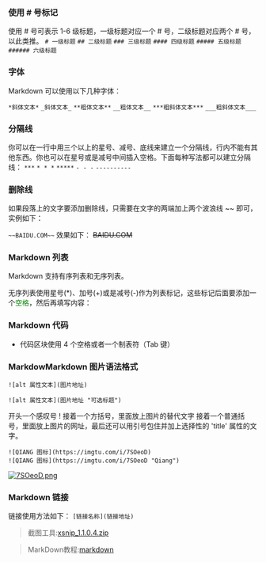 ### 使用 # 号标记
使用 # 号可表示 1-6 级标题，一级标题对应一个 # 号，二级标题对应两个 # 号，以此类推。
`# 一级标题`
`## 二级标题`
`### 三级标题`
`#### 四级标题`
`##### 五级标题`
`###### 六级标题`

### 字体
Markdown 可以使用以下几种字体：

`*斜体文本*`
`_斜体文本_`
`**粗体文本**`
`__粗体文本__`
`***粗斜体文本***`
`___粗斜体文本___`

### 分隔线
你可以在一行中用三个以上的星号、减号、底线来建立一个分隔线，行内不能有其他东西。你也可以在星号或是减号中间插入空格。下面每种写法都可以建立分隔线：
`***`
`* * *`
`*****`
`- - -`
`----------`
### __删除线__
如果段落上的文字要添加删除线，只需要在文字的两端加上两个波浪线 ~~ 即可，实例如下：



`~~BAIDU.COM~~`
效果如下：
~~BAIDU.COM~~

### __Markdown 列表__
Markdown 支持有序列表和无序列表。

无序列表使用星号(*)、加号(+)或是减号(-)作为列表标记，这些标记后面要添加一个<font color=#008000 >空格</font>，然后再填写内容：
### __Markdown 代码__
- 代码区块使用 4 个空格或者一个制表符（Tab 键）

### __MarkdowMarkdown 图片语法格式__
```
![alt 属性文本](图片地址)

![alt 属性文本](图片地址 "可选标题")
```
开头一个感叹号 !
接着一个方括号，里面放上图片的替代文字
接着一个普通括号，里面放上图片的网址，最后还可以用引号包住并加上选择性的 'title' 属性的文字。
```
![QIANG 图标](https://imgtu.com/i/7SOeoD)
![QIANG 图标](https://imgtu.com/i/7SOeoD "Qiang")
```
[![7SOeoD.png](https://s4.ax1x.com/2022/01/07/7SOeoD.png)](https://imgtu.com/i/7SOeoD)

### __Markdown 链接__
链接使用方法如下：
`[链接名称](链接地址)`

> 截图工具:[xsnip_1.1.0.4.zip](https://github.com/qiangwum/blogs/files/7818733/xsnip_1.1.0.4.zip)


> MarkDown教程:[markdown](https://www.runoob.com/markdown/md-tutorial.html)
